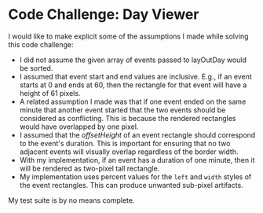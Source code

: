# Code Challenge: Day Viewer

I would like to make explicit some of the assumptions I made while solving this code challenge:

- I did not assume the given array of events passed to layOutDay would be sorted.
- I assumed that event start and end values are inclusive. E.g., if an event starts at 0 and ends at 60, then the 
  rectangle for that event will have a height of 61 pixels.
- A related assumption I made was that if one event ended on the same minute that another event started that the two 
  events should be considered as conflicting. This is because the rendered rectangles would have overlapped by one 
  pixel.
- I assumed that the _offsetHeight_ of an event rectangle should correspond to the event's duration. This is important 
  for ensuring that no two adjacent events will visually overlap regardless of the border width.
- With my implementation, if an event has a duration of one minute, then it will be rendered as two-pixel tall 
  rectangle.
- My implementation uses percent values for the `left` and `width` styles of the event rectangles. This can produce 
  unwanted sub-pixel artifacts.






My test suite is by no means complete.
